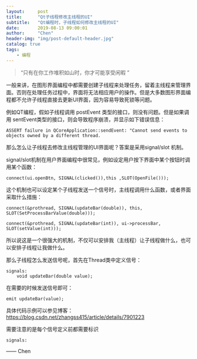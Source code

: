 ```yaml
---
layout:     post
title:      "Qt子线程修改主线程的UI"
subtitle:   "Qt编程时，子线程如何修改主线程的UI"
date:       2019-08-13 09:00:01
author:     "Chen"
header-img: "img/post-default-header.jpg"
catalog: true
tags:
    - 编程
---
```


> “只有在你工作堆积如山时，你才可能享受闲暇 ”



一般来讲，在图形界面编程中都需要创建子线程来处理任务，留着主线程来管理界面。否则在处理任务过程中，界面将无法相应用户的操作。但是大多数图形界面编程都不允许子线程直接去更新UI界面，因为容易导致死锁等问题。

例如QT编程，假如子线程调用 postEvent 类型的接口，则没有问题。但是如果调用 sentEvent类型的接口，则会导致程序崩溃，并显示如下错误信息：

```
ASSERT failure in QCoreApplication::sendEvent: "Cannot send events to objects owned by a different thread.
```

那么怎么让子线程去修改主线程管理的UI界面呢？答案是采用signal/slot 机制。

signal/slot机制在用户界面编程中很常见，例如设定用户按下界面中某个按钮时调用某个函数：

```
connect(ui.openBtn, SIGNAL(clicked()),this ,SLOT(OpenFile()));
```

这个机制也可以设定某个子线程发送一个信号时，主线程调用什么函数，或者界面采取什么措施：

```
connect(&prothread, SIGNAL(updateBar(double)), this, SLOT(SetProcessBarValue(double)));

connect(&prothread, SIGNAL(updateBar(int)), ui->processBar, SLOT(setValue(int)));
```

所以说这是一个很强大的机制，不仅可以安排我（主线程）让子线程做什么，也可以安排子线程让我做什么。

那么子线程怎么发送信号呢，首先在Thread类中定义信号：

```
signals:
	void updateBar(double value);
```

在需要的时候发送信号即可：

```
emit updateBar(value);
```

具体代码示例可以参见博客：https://blog.csdn.net/zhangss415/article/details/7901223

需要注意的是每个信号定义前都需要标识

```
signals:
```




<p id = "build"></p>
—— Chen


